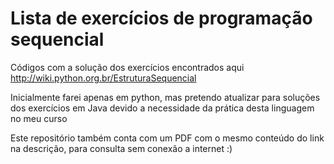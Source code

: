 # Lista de exercícios de programação sequencial
Códigos com a solução dos exercícios encontrados aqui http://wiki.python.org.br/EstruturaSequencial

Inicialmente farei apenas em python, mas pretendo atualizar para soluções dos exercícios em Java devido a necessidade da prática desta linguagem no meu curso

Este repositório também conta com um PDF com o mesmo conteúdo do link na descrição, para consulta sem conexão a internet :)